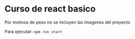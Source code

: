 # Curso de react basico

Por motivos de peso no se incluyen las imagenes del proyecto

Para ejecutar:
`npm run start`

